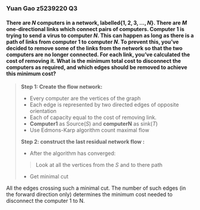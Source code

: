 ### Yuan Gao z5239220 Q3    
#### There are $N$ computers in a network, labelled$\{1, 2, 3, . . . , N \}$. There are $M$ one-directional links which connect pairs of computers. Computer 1 is trying to send a virus to computer $N$. This can happen as long as there is a path of links from computer 1 to computer $N$. To prevent this, you’ve decided to remove some of the links from the network so that the two computers are no longer connected. For each link, you’ve calculated the cost of removing it. What is the minimum total cost to disconnect the computers as required, and which edges should be removed to achieve this minimum cost?

>**Step 1: Create the flow network:**   
> + Every computer are the vertices of the graph  
> + Each edge is represented by two directed edges of opposite orientation  
> + Each of capacity equal to the cost of removing link. 
> + **Computer1** as Source($S$) and **computerN** as sink($T$) 
> + Use Edmons-Karp algorithm count maximal flow  
> 
>**Step 2: construct the last residual network flow :**   
> + After the algorithm has converged:  
>> Look at all the vertices from the $S$ and to there path 
> + Get minimal cut
>
All the edges crossing such a minimal cut. The number of such edges (in the forward direction only) determines the minimum cost needed to disconnect the computer 1 to N. 

